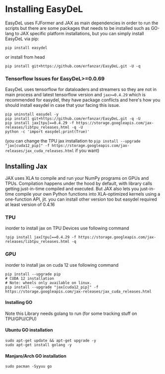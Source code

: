 # Installing EasyDeL

EasyDeL uses FJFormer and JAX as main dependencies in order to run the scripts but there are some packages that needs to
be installed such as GO-lang to JAX specific platform installations, but you can simply install EasyDeL via pip:

```shell
pip install easydel
```

or install from head

```shell
pip install git+https://github.com/erfanzar/EasyDeL.git -U -q
```

### Tensorflow Issues for EasyDeL>=0.0.69
EasyDeL uses tensorflow for dataloaders and streamers so they are not in main process 
and latest tensorflow version and `jax>=0.4.29` which is recommended for easydel, they have package conflicts 
and here's how you should install easydel in case that your facing this issue.

```shell
pip uninstall easydel -y
pip install git+https://github.com/erfanzar/EasyDeL.git -q -U
pip install jax[tpu]==0.4.29 -f https://storage.googleapis.com/jax-releases/libtpu_releases.html -q -U
python -c 'import easydel;print(True)' 
```

(you can change the TPU jax installation to `pip install --upgrade "jax[cuda12_pip]" -f https://storage.googleapis.com/jax-releases/jax_cuda_releases.html` if you want)


## Installing Jax

JAX uses XLA to compile and run your NumPy programs on GPUs and TPUs. Compilation happens under the hood by default,
with library calls getting just-in-time compiled and executed. But JAX also lets you just-in-time compile your own
Python functions into XLA-optimized kernels using a one-function API, jit.
you can install other version too but easydel required at least version of 0.4.16

### TPU

inorder to install jax on TPU Devices use following command

```shell
!pip install jax[tpu]==0.4.29 -f https://storage.googleapis.com/jax-releases/libtpu_releases.html -q
```

### GPU
inorder to install jax on cuda 12 use following command

```shell
pip install --upgrade pip
# CUDA 12 installation
# Note: wheels only available on linux.
pip install --upgrade "jax[cuda12_pip]" -f https://storage.googleapis.com/jax-releases/jax_cuda_releases.html
```

#### Installing GO

Note this Library needs golang to run (for some tracking stuff on TPU/GPU/CPU)

#### Ubuntu GO installation

```shell
sudo apt-get update && apt-get upgrade -y
sudo apt-get install golang -y 
```

#### Manjaro/Arch GO installation

```shell
sudo pacman -Syyuu go
```